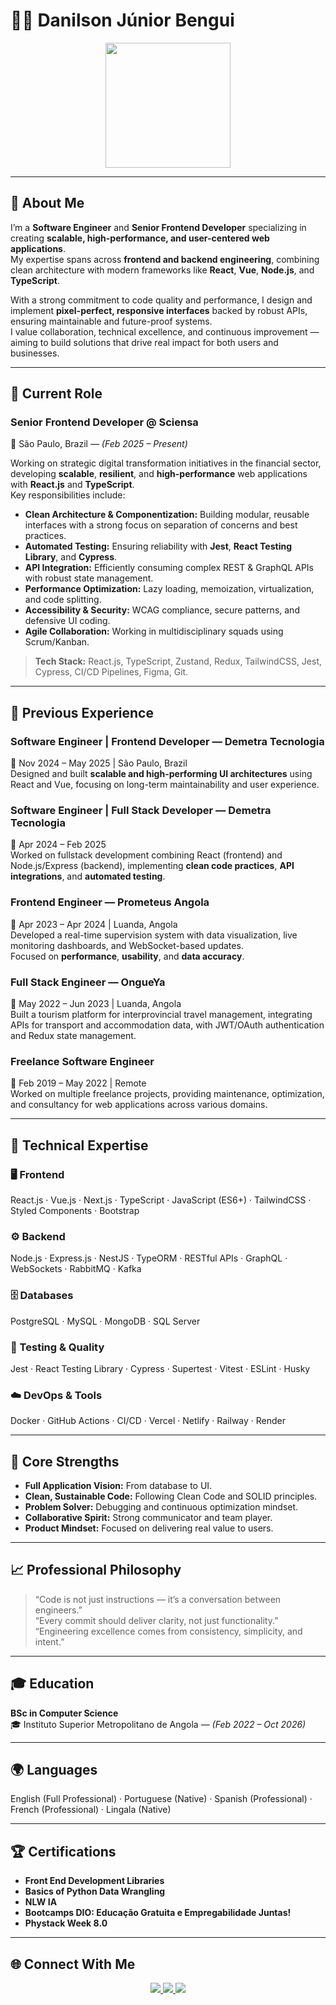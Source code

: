 # 👨‍💻 Danilson Júnior Bengui

<div align="center">
  <img src="https://media.giphy.com/media/3oEjI6SIIHBdRxXI40/giphy.gif" width="200"/>
</div>

---

## 💼 About Me

I’m a **Software Engineer** and **Senior Frontend Developer** specializing in creating **scalable, high-performance, and user-centered web applications**.  
My expertise spans across **frontend and backend engineering**, combining clean architecture with modern frameworks like **React**, **Vue**, **Node.js**, and **TypeScript**.

With a strong commitment to code quality and performance, I design and implement **pixel-perfect, responsive interfaces** backed by robust APIs, ensuring maintainable and future-proof systems.  
I value collaboration, technical excellence, and continuous improvement — aiming to build solutions that drive real impact for both users and businesses.

---

## 🚀 Current Role

### **Senior Frontend Developer @ Sciensa**  
📍 São Paulo, Brazil — *(Feb 2025 – Present)*  

Working on strategic digital transformation initiatives in the financial sector, developing **scalable**, **resilient**, and **high-performance** web applications with **React.js** and **TypeScript**.  
Key responsibilities include:
- **Clean Architecture & Componentization:** Building modular, reusable interfaces with a strong focus on separation of concerns and best practices.  
- **Automated Testing:** Ensuring reliability with **Jest**, **React Testing Library**, and **Cypress**.  
- **API Integration:** Efficiently consuming complex REST & GraphQL APIs with robust state management.  
- **Performance Optimization:** Lazy loading, memoization, virtualization, and code splitting.  
- **Accessibility & Security:** WCAG compliance, secure patterns, and defensive UI coding.  
- **Agile Collaboration:** Working in multidisciplinary squads using Scrum/Kanban.  

> **Tech Stack:** React.js, TypeScript, Zustand, Redux, TailwindCSS, Jest, Cypress, CI/CD Pipelines, Figma, Git.

---

## 🧠 Previous Experience

### **Software Engineer | Frontend Developer — Demetra Tecnologia**  
📅 Nov 2024 – May 2025 | São Paulo, Brazil  
Designed and built **scalable and high-performing UI architectures** using React and Vue, focusing on long-term maintainability and user experience.  

### **Software Engineer | Full Stack Developer — Demetra Tecnologia**  
📅 Apr 2024 – Feb 2025  
Worked on fullstack development combining React (frontend) and Node.js/Express (backend), implementing **clean code practices**, **API integrations**, and **automated testing**.

### **Frontend Engineer — Prometeus Angola**  
📅 Apr 2023 – Apr 2024 | Luanda, Angola  
Developed a real-time supervision system with data visualization, live monitoring dashboards, and WebSocket-based updates.  
Focused on **performance**, **usability**, and **data accuracy**.

### **Full Stack Engineer — OngueYa**  
📅 May 2022 – Jun 2023 | Luanda, Angola  
Built a tourism platform for interprovincial travel management, integrating APIs for transport and accommodation data, with JWT/OAuth authentication and Redux state management.

### **Freelance Software Engineer**  
📅 Feb 2019 – May 2022 | Remote  
Worked on multiple freelance projects, providing maintenance, optimization, and consultancy for web applications across various domains.

---

## 🧩 Technical Expertise

### 🖥️ Frontend
React.js · Vue.js · Next.js · TypeScript · JavaScript (ES6+) · TailwindCSS · Styled Components · Bootstrap  

### ⚙️ Backend
Node.js · Express.js · NestJS · TypeORM · RESTful APIs · GraphQL · WebSockets · RabbitMQ · Kafka  

### 🗄️ Databases
PostgreSQL · MySQL · MongoDB · SQL Server  

### 🧪 Testing & Quality
Jest · React Testing Library · Cypress · Supertest · Vitest · ESLint · Husky  

### ☁️ DevOps & Tools
Docker · GitHub Actions · CI/CD · Vercel · Netlify · Railway · Render  

---

## 🎯 Core Strengths

- **Full Application Vision:** From database to UI.  
- **Clean, Sustainable Code:** Following Clean Code and SOLID principles.  
- **Problem Solver:** Debugging and continuous optimization mindset.  
- **Collaborative Spirit:** Strong communicator and team player.  
- **Product Mindset:** Focused on delivering real value to users.  

---

## 📈 Professional Philosophy

> “Code is not just instructions — it’s a conversation between engineers.”  
> “Every commit should deliver clarity, not just functionality.”  
> “Engineering excellence comes from consistency, simplicity, and intent.”

---

## 🎓 Education

**BSc in Computer Science**  
🎓 Instituto Superior Metropolitano de Angola — *(Feb 2022 – Oct 2026)*  

---

## 🌍 Languages

English (Full Professional) · Portuguese (Native) · Spanish (Professional) · French (Professional) · Lingala (Native)  

---

## 🏆 Certifications

- **Front End Development Libraries**  
- **Basics of Python Data Wrangling**  
- **NLW IA**  
- **Bootcamps DIO: Educação Gratuita e Empregabilidade Juntas!**  
- **Phystack Week 8.0**  

---

## 🌐 Connect With Me

<div align="center">
  <a href="https://www.linkedin.com/in/danilsonjuniorbengui/">
    <img src="https://img.shields.io/badge/LinkedIn-0077B5?style=for-the-badge&logo=linkedin&logoColor=white"/>
  </a>
  <a href="https://github.com/Danils0n23">
    <img src="https://img.shields.io/badge/GitHub-181717?style=for-the-badge&logo=github&logoColor=white"/>
  </a>
  <a href="https://davidsonportfolio.vercel.app/">
    <img src="https://img.shields.io/badge/Portfolio-000000?style=for-the-badge&logo=vercel&logoColor=white"/>
  </a>
</div>
